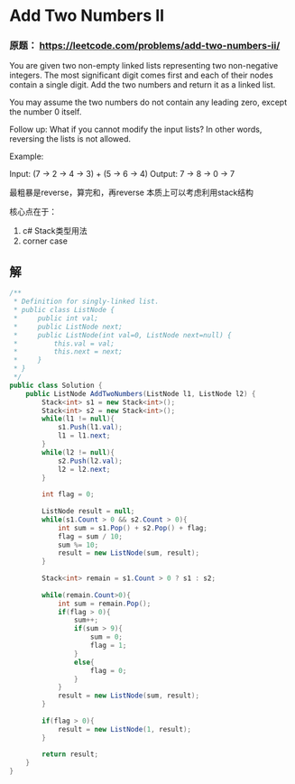 # Add Two Numbers II

### 原题： https://leetcode.com/problems/add-two-numbers-ii/

You are given two non-empty linked lists representing two non-negative integers. The most significant digit comes first and each of their nodes contain a single digit. Add the two numbers and return it as a linked list.

You may assume the two numbers do not contain any leading zero, except the number 0 itself.

Follow up:
What if you cannot modify the input lists? In other words, reversing the lists is not allowed.

Example:

Input: (7 -> 2 -> 4 -> 3) + (5 -> 6 -> 4)
Output: 7 -> 8 -> 0 -> 7

最粗暴是reverse，算完和，再reverse
本质上可以考虑利用stack结构

核心点在于：
1. c# Stack类型用法
2. corner case


## 解

```c#
/**
 * Definition for singly-linked list.
 * public class ListNode {
 *     public int val;
 *     public ListNode next;
 *     public ListNode(int val=0, ListNode next=null) {
 *         this.val = val;
 *         this.next = next;
 *     }
 * }
 */
public class Solution {
    public ListNode AddTwoNumbers(ListNode l1, ListNode l2) {
        Stack<int> s1 = new Stack<int>();
        Stack<int> s2 = new Stack<int>();
        while(l1 != null){
            s1.Push(l1.val);
            l1 = l1.next;
        }
        while(l2 != null){
            s2.Push(l2.val);
            l2 = l2.next;
        }
        
        int flag = 0;
        
        ListNode result = null;
        while(s1.Count > 0 && s2.Count > 0){
            int sum = s1.Pop() + s2.Pop() + flag;
            flag = sum / 10;
            sum %= 10;
            result = new ListNode(sum, result);
        }
        
        Stack<int> remain = s1.Count > 0 ? s1 : s2;
        
        while(remain.Count>0){
            int sum = remain.Pop();
            if(flag > 0){
                sum++;
                if(sum > 9){
                    sum = 0;
                    flag = 1;
                }
                else{
                    flag = 0;
                }
            }
            result = new ListNode(sum, result);
        }
        
        if(flag > 0){
            result = new ListNode(1, result);
        }
        
        return result;
    }
}

```


